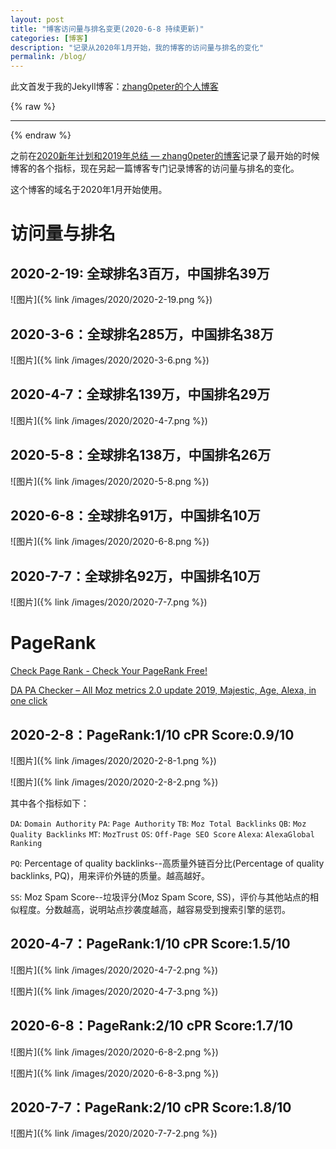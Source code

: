 ```yaml
---
layout: post
title: "博客访问量与排名变更(2020-6-8 持续更新)"
categories: [博客]
description: "记录从2020年1月开始，我的博客的访问量与排名的变化"
permalink: /blog/
---
```


此文首发于我的Jekyll博客：[zhang0peter的个人博客](https://zhang0peter.com)         

{% raw %}
***          
{% endraw %}

之前在[2020新年计划和2019年总结 — zhang0peter的博客](https://zhang0peter.com/2020/01/25/new-year-plan/)记录了最开始的时候博客的各个指标，现在另起一篇博客专门记录博客的访问量与排名的变化。

这个博客的域名于2020年1月开始使用。

# 访问量与排名



## 2020-2-19: 全球排名3百万，中国排名39万

![图片]({% link /images/2020/2020-2-19.png %})

## 2020-3-6：全球排名285万，中国排名38万

![图片]({% link /images/2020/2020-3-6.png %})

## 2020-4-7：全球排名139万，中国排名29万

![图片]({% link /images/2020/2020-4-7.png %})

## 2020-5-8：全球排名138万，中国排名26万

![图片]({% link /images/2020/2020-5-8.png %})

## 2020-6-8：全球排名91万，中国排名10万

![图片]({% link /images/2020/2020-6-8.png %})

## 2020-7-7：全球排名92万，中国排名10万

![图片]({% link /images/2020/2020-7-7.png %})


# PageRank

[Check Page Rank - Check Your PageRank Free!](https://checkpagerank.net/check-page-rank.php)   

[DA PA Checker – All Moz metrics 2.0 update 2019, Majestic, Age, Alexa, in one click](https://websiteseochecker.com/bulk-check-page-authority/)

## 2020-2-8：PageRank:1/10 cPR Score:0.9/10


![图片]({% link /images/2020/2020-2-8-1.png %})

![图片]({% link /images/2020/2020-2-8-2.png %})

其中各个指标如下：

`DA`: `Domain Authority`    `PA`: `Page Authority`  `TB`: `Moz Total Backlinks`  `QB`: `Moz Quality Backlinks`   `MT`: `MozTrust`   `OS`: `Off-Page SEO Score`  `Alexa`: `AlexaGlobal Ranking` 

`PQ`: Percentage of quality backlinks--高质量外链百分比(Percentage of quality backlinks, PQ)，用来评价外链的质量。越高越好。


`SS`: Moz Spam Score--垃圾评分(Moz Spam Score, SS)，评价与其他站点的相似程度。分数越高，说明站点抄袭度越高，越容易受到搜索引擎的惩罚。



## 2020-4-7：PageRank:1/10 cPR Score:1.5/10

![图片]({% link /images/2020/2020-4-7-2.png %})

![图片]({% link /images/2020/2020-4-7-3.png %})

## 2020-6-8：PageRank:2/10 cPR Score:1.7/10

![图片]({% link /images/2020/2020-6-8-2.png %})

![图片]({% link /images/2020/2020-6-8-3.png %})

## 2020-7-7：PageRank:2/10 cPR Score:1.8/10

![图片]({% link /images/2020/2020-7-7-2.png %})



